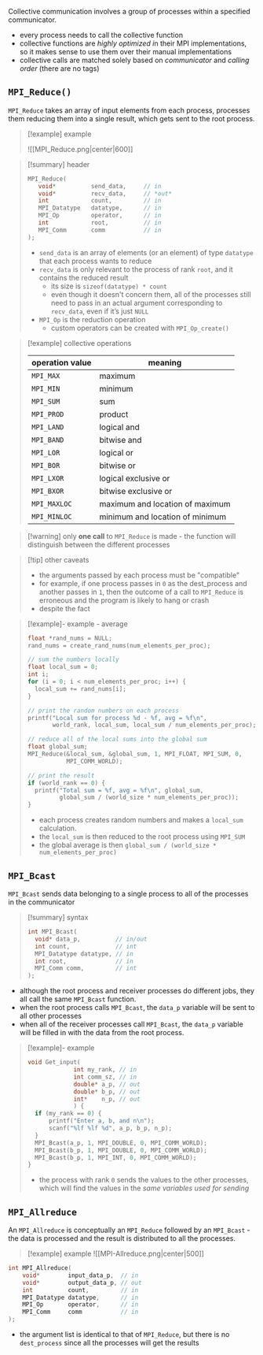 Collective communication involves a group of processes within a specified communicator.
- every process needs to call the collective function
- collective functions are *highly optimized i*n their MPI implementations, so it makes sense to use them over their manual implementations
- collective calls are matched solely based on *communicator* and *calling order* (there are no tags)

## `MPI_Reduce()`

`MPI_Reduce` takes an array of input elements from each process, processes them reducing them into a single result, which gets sent to the root process.

>[!example] example
>
>![[MPI_Reduce.png|center|600]]

>[!summary] header
>```C
>MPI_Reduce(
>    void*          send_data,     // in
>    void*          recv_data,     // *out*
>    int            count,         // in
>    MPI_Datatype   datatype,      // in
>    MPI_Op         operator,      // in
>    int            root,          // in
>    MPI_Comm       comm           // in
>);
>```
>
>- `send_data` is an array of elements (or an element) of type `datatype` that each process wants to reduce
>- `recv_data` is only relevant to the process of rank `root`, and it contains the reduced result
>	- its size is `sizeof(datatype) * count`
>	- even though it doesn't concern them, all of the processes still need to pass in an actual argument corresponding to `recv_data`, even if it’s just `NULL`
> - `MPI_Op` is the reduction operation 
>	- custom operators can be created with `MPI_Op_create()`

> [!example] collective operations
> 
> | operation value | meaning                         |
> | --------------- | ------------------------------- |
> | `MPI_MAX`       | maximum                         |
> | `MPI_MIN`       | minimum                         |
> | `MPI_SUM`       | sum                             |
> | `MPI_PROD`      | product                         |
> | `MPI_LAND`      | logical and                     |
> | `MPI_BAND`      | bitwise and                     |
> | `MPI_LOR`       | logical or                      |
> | `MPI_BOR`       | bitwise or                      |
> | `MPI_LXOR`      | logical exclusive or            |
> | `MPI_BXOR`      | bitwise exclusive or            |
> | `MPI_MAXLOC`    | maximum and location of maximum |
> | `MPI_MINLOC`    | minimum and location of minimum |
> 

>[!warning] only **one call** to `MPI_Reduce` is made - the function will distinguish between the different processes 

>[!tip] other caveats
>- the arguments passed by each process must be "compatible"
>- for example, if one process passes in `0` as the dest_process and another passes in `1`, then the outcome of a call to `MPI_Reduce` is erroneous and the program is likely to hang or crash
>- despite the fact 

> [!example]- example -  average
> 
> ```C
> float *rand_nums = NULL;
> rand_nums = create_rand_nums(num_elements_per_proc);
> 
> // sum the numbers locally
> float local_sum = 0;
> int i;
> for (i = 0; i < num_elements_per_proc; i++) {
>   local_sum += rand_nums[i];
> }
> 
> // print the random numbers on each process
> printf("Local sum for process %d - %f, avg = %f\n",
>        world_rank, local_sum, local_sum / num_elements_per_proc);
> 
> // reduce all of the local sums into the global sum
> float global_sum;
> MPI_Reduce(&local_sum, &global_sum, 1, MPI_FLOAT, MPI_SUM, 0,
>            MPI_COMM_WORLD);
> 
> // print the result
> if (world_rank == 0) {
>   printf("Total sum = %f, avg = %f\n", global_sum,
>          global_sum / (world_size * num_elements_per_proc));
> }
> ```
> 
> - each process creates random numbers and makes a `local_sum` calculation. 
> - the `local_sum` is then reduced to the root process using `MPI_SUM`
> - the global average is then `global_sum / (world_size * num_elements_per_proc)`

## `MPI_Bcast`

`MPI_Bcast` sends data belonging to a single process to all of the processes in the communicator
>[!summary] syntax
>```c
>int MPI_Bcast(
>	void* data_p,          // in/out
>	int count,             // int
>	MPI_Datatype datatype, // in	
>	int root,              // in
>	MPI_Comm comm,         // int
>);
>```

- although the root process and receiver processes do different jobs, they all call the same `MPI_Bcast` function. 
- when the root process calls `MPI_Bcast`, the `data_p` variable will be sent to all other processes
- when all of the receiver processes call `MPI_Bcast`, the `data_p` variable will be filled in with the data from the root process.

>[!example]- example
>
>```c
>void Get_input(
>			   int my_rank, // in
>			   int comm_sz, // in
>			   double* a_p, // out
>			   double* b_p, // out
>			   int*    n_p, // out
>			   ) {
>	if (my_rank == 0) {
>		printf("Enter a, b, and n\n");
>		scanf("%lf %lf %d", a_p, b_p, n_p);
>	}
>	MPI_Bcast(a_p, 1, MPI_DOUBLE, 0, MPI_COMM_WORLD);
>	MPI_Bcast(b_p, 1, MPI_DOUBLE, 0, MPI_COMM_WORLD);
>	MPI_Bcast(b_p, 1, MPI_INT, 0, MPI_COMM_WORLD);
>}
>```
> - the process with rank `0` sends the values to the other processes, which will find the values in the *same variables used for sending*

## `MPI_Allreduce`
An `MPI_Allreduce` is conceptually an `MPI_Reduce` followed by an `MPI_Bcast` - the data is processed and the result is distributed to all the processes.

>[!example] example
>![[MPI-Allreduce.png|center|500]]

```C
int MPI_Allreduce(
	void*        input_data_p,  // in
	void*        output_data_p, // out
	int          count,         // in
	MPI_Datatype datatype,      // in
	MPI_Op       operator,      // in
	MPI_Comm     comm           // in
);
```

- the argument list is identical to that of `MPI_Reduce`, but there is no `dest_process` since all the processes will get the results